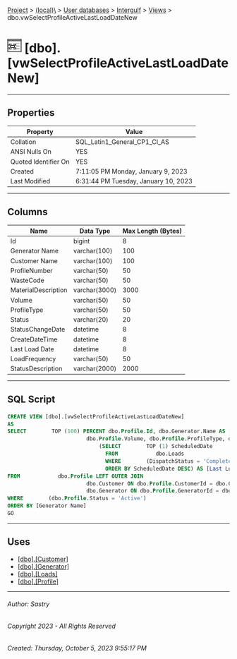 #### 

[Project](../../../../index.md) > [(local)\\](../../../index.md) > [User databases](../../index.md) > [Intergulf](../index.md) > [Views](Views.md) > dbo.vwSelectProfileActiveLastLoadDateNew

# ![Views](../../../../Images/View32.png) [dbo].[vwSelectProfileActiveLastLoadDateNew]

---

## <a name="#properties"></a>Properties

| Property | Value |
|---|---|
| Collation | SQL_Latin1_General_CP1_CI_AS |
| ANSI Nulls On | YES |
| Quoted Identifier On | YES |
| Created | 7:11:05 PM Monday, January 9, 2023 |
| Last Modified | 6:31:44 PM Tuesday, January 10, 2023 |


---

## <a name="#columns"></a>Columns

| Name | Data Type | Max Length (Bytes) |
|---|---|---|
| Id | bigint | 8 |
| Generator Name | varchar(100) | 100 |
| Customer Name | varchar(100) | 100 |
| ProfileNumber | varchar(50) | 50 |
| WasteCode | varchar(50) | 50 |
| MaterialDescription | varchar(3000) | 3000 |
| Volume | varchar(50) | 50 |
| ProfileType | varchar(50) | 50 |
| Status | varchar(20) | 20 |
| StatusChangeDate | datetime | 8 |
| CreateDateTime | datetime | 8 |
| Last Load Date | datetime | 8 |
| LoadFrequency | varchar(50) | 50 |
| StatusDescription | varchar(2000) | 2000 |


---

## <a name="#sqlscript"></a>SQL Script

```sql
CREATE VIEW [dbo].[vwSelectProfileActiveLastLoadDateNew]
AS
SELECT        TOP (100) PERCENT dbo.Profile.Id, dbo.Generator.Name AS [Generator Name], dbo.Customer.Name AS [Customer Name], dbo.Profile.ProfileNumber, dbo.Profile.WasteCode, dbo.Profile.MaterialDescription, 
                         dbo.Profile.Volume, dbo.Profile.ProfileType, dbo.Profile.Status, dbo.Profile.StatusChangeDate, dbo.Profile.CreateDateTime,
                             (SELECT        TOP (1) ScheduledDate
                               FROM            dbo.Loads
                               WHERE        (DispatchStatus = 'Complete') AND (ProfileId = dbo.Profile.Id)
                               ORDER BY ScheduledDate DESC) AS [Last Load Date], dbo.Profile.LoadFrequency, dbo.Profile.StatusDescription
FROM            dbo.Profile LEFT OUTER JOIN
                         dbo.Customer ON dbo.Profile.CustomerId = dbo.Customer.Id LEFT OUTER JOIN
                         dbo.Generator ON dbo.Profile.GeneratorId = dbo.Generator.Id
WHERE        (dbo.Profile.Status = 'Active')
ORDER BY [Generator Name]
GO

```


---

## <a name="#uses"></a>Uses

* [[dbo].[Customer]](../Tables/dbo_Customer.md)
* [[dbo].[Generator]](../Tables/dbo_Generator.md)
* [[dbo].[Loads]](../Tables/dbo_Loads.md)
* [[dbo].[Profile]](../Tables/dbo_Profile.md)


---

###### Author:  Sastry

###### Copyright 2023 - All Rights Reserved

###### Created: Thursday, October 5, 2023 9:55:17 PM

